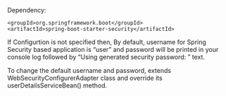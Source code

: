 Dependency: 

	<groupId>org.springframework.boot</groupId>
	<artifactId>spring-boot-starter-security</artifactId>

If Configurtion is not specified then, By default, username for Spring Security based application is “user” and password will be printed in your console log followed by “Using generated security password: <your-password>” text.

To change the default username and password, extends WebSecurityConfigurerAdapter class and override its userDetailsServiceBean() method.